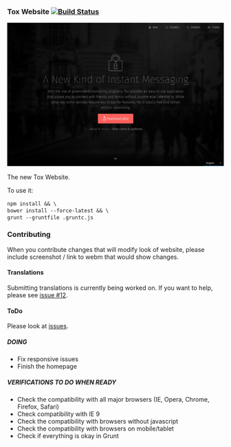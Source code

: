 ### Tox Website [![Build Status](https://travis-ci.org/pwnsdx/Tox-Website.svg)](https://travis-ci.org/pwnsdx/Tox-Website)

![Preview](Resources/preview.png)

The new Tox Website.

To use it:

```shell
npm install && \
bower install --force-latest && \
grunt --gruntfile .gruntc.js
```

### Contributing

When you contribute changes that will modify look of website, please include screenshot / link to webm that would show changes.

#### Translations

Submitting translations is currently being worked on. If you want to help, please see [issue #12](https://github.com/Tox/Tox-Website/issues/12).

#### ToDo

Please look at [issues](https://github.com/Tox/Tox-Website/issues).

##### DOING

- Fix responsive issues
- Finish the homepage

##### VERIFICATIONS TO DO WHEN READY

- Check the compatibility with all major browsers (IE, Opera, Chrome, Firefox, Safari)
- Check compatibility with IE 9
- Check the compatibility with browsers without javascript
- Check the compatibility with browsers on mobile/tablet
- Check if everything is okay in Grunt
